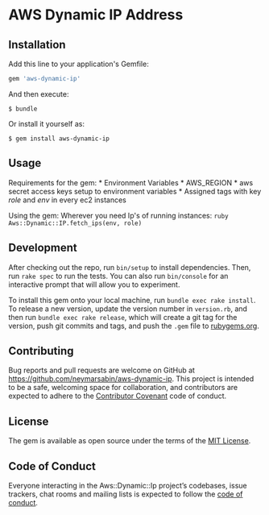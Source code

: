 # AWS Dynamic IP Address 


## Installation

Add this line to your application's Gemfile:

```ruby
gem 'aws-dynamic-ip'
```

And then execute:

    $ bundle

Or install it yourself as:

    $ gem install aws-dynamic-ip

## Usage

Requirements for the gem: 
    * Environment Variables
	  * AWS_REGION
	  * aws secret access keys setup to environment variables
	* Assigned tags with key *role* and *env* in every ec2 instances
	  
Using the gem: 
	Wherever you need Ip's of running instances: 
	```ruby
	Aws::Dynamic::IP.fetch_ips(env, role)
	```

## Development

After checking out the repo, run `bin/setup` to install dependencies. Then, run `rake spec` to run the tests. You can also run `bin/console` for an interactive prompt that will allow you to experiment.

To install this gem onto your local machine, run `bundle exec rake install`. To release a new version, update the version number in `version.rb`, and then run `bundle exec rake release`, which will create a git tag for the version, push git commits and tags, and push the `.gem` file to [rubygems.org](https://rubygems.org).

## Contributing

Bug reports and pull requests are welcome on GitHub at https://github.com/neymarsabin/aws-dynamic-ip. This project is intended to be a safe, welcoming space for collaboration, and contributors are expected to adhere to the [Contributor Covenant](http://contributor-covenant.org) code of conduct.

## License

The gem is available as open source under the terms of the [MIT License](https://opensource.org/licenses/MIT).

## Code of Conduct

Everyone interacting in the Aws::Dynamic::Ip project’s codebases, issue trackers, chat rooms and mailing lists is expected to follow the [code of conduct](https://github.com/neymarsabin/aws-dynamic-ip/blob/master/CODE_OF_CONDUCT.md).
